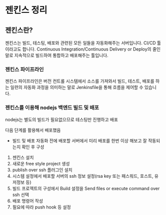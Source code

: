 # 젠킨스 정리

## 젠킨스란?

젠킨스는 빌드, 테스팅, 배포와 관련된 모든 일들을 자동화해주는 서버입니다.
CI/CD 툴이라고도 합니다.
Continuous Integration/Continuous Delivery or Deploy의 줄인말로 지속적으로 빌드하여 통합하고 배포해주는 툴입니다.

### 젠킨스 파이프라인

젠킨스 파이프라인은 버전 컨트롤 시스템에서 소스를 가져와서 빌드, 테스트, 배포를 하는 일련의 자동화 과정을 의미하는 말로
Jenkinsfile을 통해 흐름을 제어할 수 있습니다.

### 젠킨스를 이용해 nodejs 백엔드 빌드 및 배포

nodejs는 별도의 빌드가 필요없으므로 테스팅만 진행하고 배포

다음 단계를 활용해서 배포했음

* 빌드 및 배포 자동화 전에 배포할 서버에서 미리 배포를 한번 이상 해보고 잘 작동되는지 확인 후 구성

1. 젠킨스 설치
2. 새로운 free style project 생성
3. publish over ssh 플러그인 설치
4. 시스템 설정에서 배포할 서버의 ssh 정보 설정(rsa key 또는 패스워드, 호스트, 유저정보 등)
5. 빌드 프로젝트의 구성에서 Build 설정을 Send files or execute command over ssh 선택
6. 배포 명령어 작성
7. 필요에 따라 push hook 등 설정
